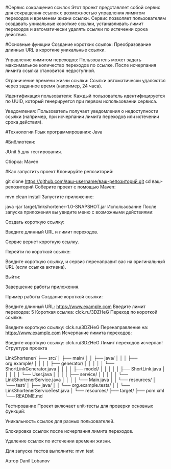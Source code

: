 #Сервис сокращения ссылок
Этот проект представляет собой сервис для сокращения ссылок с возможностью управления лимитом переходов и временем жизни ссылки. 
Сервис позволяет пользователям создавать уникальные короткие ссылки, устанавливать лимит переходов и автоматически удалять ссылки по истечении срока действия.

#Основные функции
Создание коротких ссылок: Преобразование длинных URL в короткие уникальные ссылки.

Управление лимитом переходов: Пользователь может задать максимальное количество переходов по ссылке. После исчерпания лимита ссылка становится недоступной.

Ограничение времени жизни ссылки: Ссылки автоматически удаляются через заданное время (например, 24 часа).

Идентификация пользователя: Каждый пользователь идентифицируется по UUID, который генерируется при первом использовании сервиса.

Уведомления: Пользователь получает уведомления о недоступности ссылки (например, при исчерпании лимита переходов или истечении срока действия).

#Технологии
Язык программирования: Java

#Библиотеки:

JUnit 5 для тестирования.

Сборка: Maven

#Как запустить проект
Клонируйте репозиторий:

git clone https://github.com/ваш-username/ваш-репозиторий.git
cd ваш-репозиторий
Соберите проект с помощью Maven:

mvn clean install
Запустите приложение:

java -jar target/linkshortener-1.0-SNAPSHOT.jar
Использование
После запуска приложения вы увидите меню с возможными действиями:

Создать короткую ссылку:

Введите длинный URL и лимит переходов.

Сервис вернет короткую ссылку.

Перейти по короткой ссылке:

Введите короткую ссылку, и сервис перенаправит вас на оригинальный URL (если ссылка активна).

Выйти:

Завершение работы приложения.

Пример работы
Создание короткой ссылки:

Введите длинный URL: https://www.example.com
Введите лимит переходов: 5
Короткая ссылка: clck.ru/3DZHeG
Переход по короткой ссылке:

Введите короткую ссылку: clck.ru/3DZHeG
Перенаправление на: https://www.example.com
Исчерпание лимита переходов:

Введите короткую ссылку: clck.ru/3DZHeG
Лимит переходов исчерпан!
Структура проекта

LinkShortener/
├── src/
│   ├── main/
│   │   ├── java/
│   │   │   ├── org.example/
│   │   │   │   ├── generator/
│   │   │   │   │   └── ShortLinkGenerator.java
│   │   │   │   ├── model/
│   │   │   │   │   ├── ShortLink.java
│   │   │   │   │   └── User.java
│   │   │   │   ├── service/
│   │   │   │   │   └── LinkShortenerService.java
│   │   │   │   └── Main.java
│   │   └── resources/
│   └── test/
│       ├── java/
│       │   └── org.example.tests/
│       │       └── LinkShortenerServiceTest.java
│       └── resources/
├── target/
├── pom.xml
└── README.md

Тестирование
Проект включает unit-тесты для проверки основных функций:

Уникальность ссылок для разных пользователей.

Блокировка ссылок после исчерпания лимита переходов.

Удаление ссылок по истечении времени жизни.

Для запуска тестов выполните:
mvn test

Автор
Danil Lobanov
